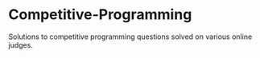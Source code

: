 # Competitive-Programming
Solutions to competitive programming questions solved on various online judges.

